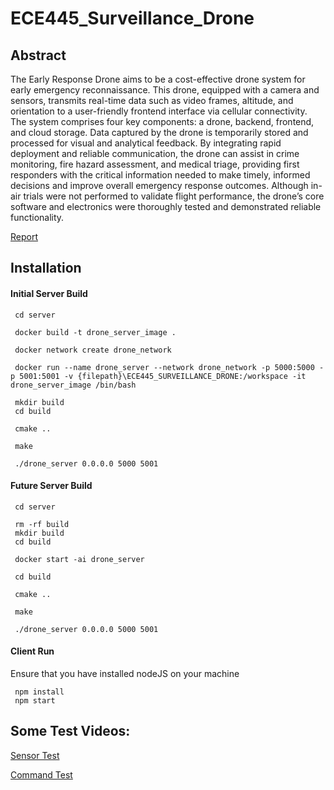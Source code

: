 # ECE445_Surveillance_Drone

## Abstract

The Early Response Drone aims to be a cost-effective drone system for early emergency reconnaissance. This drone, equipped with a camera and sensors, transmits real-time data such as video frames, altitude, and orientation to a user-friendly frontend interface via cellular connectivity. The system comprises four key components: a drone, backend, frontend, and cloud storage. Data captured by the drone is temporarily stored and processed for visual and analytical feedback. By integrating rapid deployment and reliable communication, the drone can assist in crime monitoring, fire hazard assessment, and medical triage, providing first responders with the critical information needed to make timely, informed decisions and improve overall emergency response outcomes. Although in-air trials were not performed to validate flight performance, the drone’s core software and electronics were thoroughly tested and demonstrated reliable functionality.

[Report](https://docs.google.com/document/d/1GGGv41obI-07fPF-_esPq27CqVMIz6DOAviRRR1eaIU/edit?tab=t.0)

## Installation

#### Initial Server Build

```
 cd server
```
```
 docker build -t drone_server_image .
```
```
 docker network create drone_network 
```
```
 docker run --name drone_server --network drone_network -p 5000:5000 -p 5001:5001 -v {filepath}\ECE445_SURVEILLANCE_DRONE:/workspace -it drone_server_image /bin/bash
```
```
 mkdir build
 cd build
```
```
 cmake ..
```
```
 make
```
```
 ./drone_server 0.0.0.0 5000 5001
```

#### Future Server Build

```
 cd server
```
```
 rm -rf build
 mkdir build
 cd build
```
```
 docker start -ai drone_server
```
```
 cd build
```
```
 cmake ..
```
```
 make
```
```
 ./drone_server 0.0.0.0 5000 5001
```

#### Client Run

Ensure that you have installed nodeJS on your machine

```
 npm install
 npm start
```

## Some Test Videos:
[Sensor Test](https://drive.google.com/file/d/1JHddWSbrLJgTwXRT1GT1PC6u4QnlyP4Z/view?usp=sharing)

[Command Test](https://drive.google.com/file/d/1ZHc8pTtDRF40xnmZzDQPJSrRR4m5kNAQ/view?usp=sharing)
